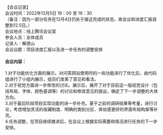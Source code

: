 【会议记录】<br>
会议时间：2022年12月5日 19：00 至 19：30<br>
（备注：因为一部分任务在12月4日仍处于接近完成的状态，故会议和进度汇报调整到12.5日。）<br>
会议地点：线上腾讯会议室<br>
参会人员：全体成员<br>
记录人：解德山<br>
会议议题：项目进度汇报以及进一步任务的调整安排<br>
#### 会议内容：
1.对于功能优化方面的展示。对问答网站使用时的一些功能进行了优化后，由代码组进行了小组内展示，组员们发表了意见和看法。<br>
2.对于视觉方面进一步修改的讨论。展示后，展开了对于目前这一版视觉设计（包括布局、字体、颜色基调等）的讨论和修改意见的提出，确定了下一步调整的大体方向。<br>
3.对于最后阶段项目实现功能的进一步补充。基于之前的调研结果等考量，进行讨论，考虑增加灵活的收藏制度、明确的类别分区、体验感更好的界面布局构架等补充。<br>
4.任务调整，在项目继续推进后，在会议上根据实际需要和情况进行任务的下一步安排。<br>

